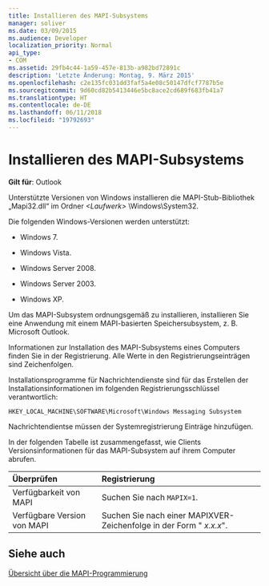 ```yaml
---
title: Installieren des MAPI-Subsystems
manager: soliver
ms.date: 03/09/2015
ms.audience: Developer
localization_priority: Normal
api_type:
- COM
ms.assetid: 29fb4c44-1a59-457e-813b-a982bd72891c
description: 'Letzte Änderung: Montag, 9. März 2015'
ms.openlocfilehash: c2e135fc031dd3faf5a4e08c50147dfcf7787b5e
ms.sourcegitcommit: 9d60cd82b5413446e5bc8ace2cd689f683fb41a7
ms.translationtype: HT
ms.contentlocale: de-DE
ms.lasthandoff: 06/11/2018
ms.locfileid: "19792693"
---
```

# <a name="installing-the-mapi-subsystem"></a>Installieren des MAPI-Subsystems

  
  
**Gilt für**: Outlook 
  
Unterstützte Versionen von Windows installieren die MAPI-Stub-Bibliothek „Mapi32.dll“ im Ordner _\<Laufwerk\>_ \Windows\System32. 
  
Die folgenden Windows-Versionen werden unterstützt:
  
- Windows 7.
    
- Windows Vista.
    
- Windows Server 2008.
    
- Windows Server 2003.
    
- Windows XP.
    
Um das MAPI-Subsystem ordnungsgemäß zu installieren, installieren Sie eine Anwendung mit einem MAPI-basierten Speichersubsystem, z. B. Microsoft Outlook.
  
Informationen zur Installation des MAPI-Subsystems eines Computers finden Sie in der Registrierung. Alle Werte in den Registrierungseinträgen sind Zeichenfolgen. 
  
Installationsprogramme für Nachrichtendienste sind für das Erstellen der Installationsinformationen im folgenden Registrierungsschlüssel verantwortlich: 
  
 `HKEY_LOCAL_MACHINE\SOFTWARE\Microsoft\Windows Messaging Subsystem`
  
Nachrichtendientse müssen der Systemregistrierung Einträge hinzufügen. 
  
In der folgenden Tabelle ist zusammengefasst, wie Clients Versionsinformationen für das MAPI-Subsystem auf ihrem Computer abrufen.
  
|**Überprüfen**|**Registrierung**|
|:-----|:-----|
|Verfügbarkeit von MAPI  <br/> |Suchen Sie nach  `MAPIX=1`.  <br/> |
|Verfügbare Version von MAPI  <br/> |Suchen Sie nach einer MAPIXVER-Zeichenfolge in der Form " _x.x.x_".  <br/> |
   
## <a name="see-also"></a>Siehe auch



[Übersicht über die MAPI-Programmierung](mapi-programming-overview.md)

